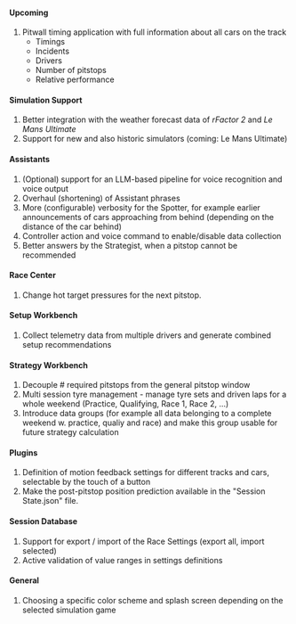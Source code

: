 #### Upcoming
  1. Pitwall timing application with full information about all cars on the track
     - Timings
	 - Incidents
	 - Drivers
	 - Number of pitstops
	 - Relative performance

#### Simulation Support
  1. Better integration with the weather forecast data of *rFactor 2* and *Le Mans Ultimate*
  2. Support for new and also historic simulators (coming: Le Mans Ultimate)

#### Assistants
  1. (Optional) support for an LLM-based pipeline for voice recognition and voice output
  2. Overhaul (shortening) of Assistant phrases
  3. More (configurable) verbosity for the Spotter, for example earlier announcements of cars approaching from behind (depending on the distance of the car behind)
  4. Controller action and voice command to enable/disable data collection
  5. Better answers by the Strategist, when a pitstop cannot be recommended

#### Race Center
  1. Change hot target pressures for the next pitstop.

#### Setup Workbench
  1. Collect telemetry data from multiple drivers and generate combined setup recommendations

#### Strategy Workbench
  1. Decouple # required pitstops from the general pitstop window
  2. Multi session tyre management - manage tyre sets and driven laps for a whole weekend (Practice, Qualifying, Race 1, Race 2, ...)
  3. Introduce data groups (for example all data belonging to a complete weekend w. practice, qualiy and race) and make this group usable for future strategy calculation

#### Plugins
  1. Definition of motion feedback settings for different tracks and cars, selectable by the touch of a button
  2. Make the post-pitstop position prediction available in the "Session State.json" file.

#### Session Database
  1. Support for export / import of the Race Settings (export all, import selected)
  2. Active validation of value ranges in settings definitions
  
#### General
  1. Choosing a specific color scheme and splash screen depending on the selected simulation game